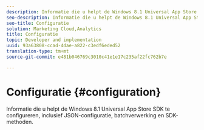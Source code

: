 ```yaml
---
description: Informatie die u helpt de Windows 8.1 Universal App Store SDK te configureren, inclusief JSON-configuratie, batchverwerking en SDK-methoden.
seo-description: Informatie die u helpt de Windows 8.1 Universal App Store SDK te configureren, inclusief JSON-configuratie, batchverwerking en SDK-methoden.
seo-title: Configuratie
solution: Marketing Cloud,Analytics
title: Configuratie
topic: Developer and implementation
uuid: 93a63808-ccad-4dae-a822-c3edf6eded52
translation-type: tm+mt
source-git-commit: e481b046769c3010c41e1e17c235af22fc762b7e

---
```



# Configuratie {#configuration}

Informatie die u helpt de Windows 8.1 Universal App Store SDK te configureren, inclusief JSON-configuratie, batchverwerking en SDK-methoden.
